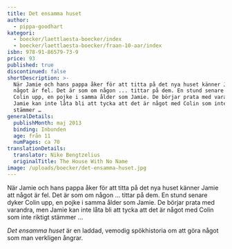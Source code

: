 ```yaml
---
title: Det ensamma huset
author:
  - pippa-goodhart
kategori:
  - boecker/laettlaesta-boecker/index
  - boecker/laettlaesta-boecker/fraan-10-aar/index
isbn: 978-91-86579-73-9
price: 93
published: true
discontinued: false
shortDescription: >-
  När Jamie och hans pappa åker för att titta på det nya huset känner Jamie att
  något är fel. Det är som om någon ... tittar på dem. En stund senare dyker
  Colin upp, en pojke i samma ålder som Jamie. De börjar prata med varandra, men
  Jamie kan inte låta bli att tycka att det är något med Colin som inte riktigt
  stämmer …
generalDetails:
  publishMonth: maj 2013
  binding: Inbunden
  age: från 11
  numPages: ca 70
translationDetails:
  translator: Nike Bengtzelius
  originalTitle: The House With No Name
image: /uploads/boecker/det-ensamma-huset.jpg
---
```

När Jamie och hans pappa åker för att titta på det nya huset känner Jamie att något är fel. Det är som om någon ... tittar på dem. En stund senare dyker Colin upp, en pojke i samma ålder som Jamie. De börjar prata med varandra, men Jamie kan inte låta bli att tycka att det är något med Colin som inte riktigt stämmer …

_Det ensamma huset_ är en laddad, vemodig spökhistoria om att göra något som man verkligen ångrar.
